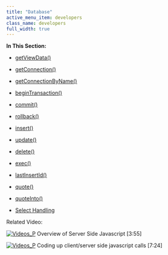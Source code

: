 ```yaml
---
title: "Database"
active_menu_item: developers
class_name: developers
full_width: true
---
```



**In This Section:**

 - [getViewData()](/developers/user-guide/scripting-apis/server-side-api/ssj-object/database/getviewdata2)

 - [getConnection()](/developers/user-guide/scripting-apis/server-side-api/ssj-object/database/getconnection)

 - [getConnectionByName()](/developers/user-guide/scripting-apis/server-side-api/ssj-object/database/getconnectionbyname)

 - [beginTransaction()](/developers/user-guide/scripting-apis/server-side-api/ssj-object/database/begintransaction)

 - [commit()](/developers/user-guide/scripting-apis/server-side-api/ssj-object/database/commit)

 - [rollback()](/developers/user-guide/scripting-apis/server-side-api/ssj-object/database/rollback)

 - [insert()](/developers/user-guide/scripting-apis/server-side-api/ssj-object/database/insert)

 - [update()](/developers/user-guide/scripting-apis/server-side-api/ssj-object/database/update)

 - [delete()](/developers/user-guide/scripting-apis/server-side-api/ssj-object/database/delete)

 - [exec()](/developers/user-guide/scripting-apis/server-side-api/ssj-object/database/exec)

 - [lastInsertId()](/developers/user-guide/scripting-apis/server-side-api/ssj-object/database/lastinsertid)

 - [quote()](/developers/user-guide/scripting-apis/server-side-api/ssj-object/database/quote)

 - [quoteInto()](/developers/user-guide/scripting-apis/server-side-api/ssj-object/database/quoteinto)

 - [Select Handling](/developers/user-guide/scripting-apis/server-side-api/ssj-object/database/select-handling/)

Related Video:

[![Videos\_P](/img/docs/videos_p.png)](http://www.youtube.com/v/LGzP1Uxk5c4?autoplay=1&hd=1&fs=1&showsearch=0&rel=0&) Overview of Server Side Javascript [3:55]

[![Videos\_P](/img/docs/videos_p.png)](http://www.youtube.com/v/qY9M8bP9b70?autoplay=1&hd=1&fs=1&showsearch=0&rel=0&) Coding up client/server side javascript calls [7:24]
